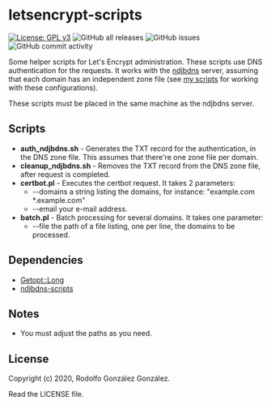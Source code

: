 # letsencrypt-scripts

[![License: GPL v3](https://img.shields.io/badge/License-GPLv3-blue.svg)](https://www.gnu.org/licenses/gpl-3.0)
![GitHub all releases](https://img.shields.io/github/downloads/rgglez/letsencrypt-scripts/total) 
![GitHub issues](https://img.shields.io/github/issues/rgglez/letsencrypt-scripts) 
![GitHub commit activity](https://img.shields.io/github/commit-activity/y/rgglez/letsencrypt-scripts)

Some helper scripts for Let's Encrypt administration. These scripts use DNS authentication for the requests. 
It works with the [ndjbdns](https://github.com/pjps/ndjbdns) server, assuming that each domain has an independent 
zone file (see [my scripts](https://github.com/rgglez/ndjbdns-scripts) for working with these configurations).

These scripts must be placed in the same machine as the ndjbdns server.

## Scripts

* **auth_ndjbdns.sh** - Generates the TXT record for the authentication, in the DNS zone file. This assumes that there're one zone file per domain.
* **cleanup_ndjbdns.sh** - Removes the TXT record from the DNS zone file, after request is completed.
* **certbot.pl** - Executes the certbot request. It takes 2 parameters:
  * --domains a string listing the domains, for instance: "example.com *.example.com"
  * --email your e-mail address.
* **batch.pl** - Batch processing for several domains. It takes one parameter:
  * --file the path of a file listing, one per line, the domains to be processed.

## Dependencies

* [Getopt::Long](https://perldoc.perl.org/Getopt::Long)
* [ndjbdns-scripts](https://github.com/rgglez/ndjbdns-scripts)

## Notes

* You must adjust the paths as you need.

## License

Copyright (c) 2020, Rodolfo González González.

Read the LICENSE file.
